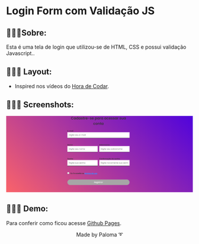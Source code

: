 # Login Form com Validação JS 

## 👩🏽‍💻Sobre:

Esta é uma tela de login que utilizou-se de HTML, CSS e possui validação Javascript..


## 👩🏽‍💻 Layout:

- Inspired nos vídeos do [Hora de Codar](https://github.com/matheusbattisti).

## 👩🏽‍💻 Screenshots:
  <div align="left">
  <img src="https://github.com/palomavila/form-js/blob/main/github/form.png" title="Form-js" />

## 👩🏽‍💻 Demo:
Para conferir como ficou acesse [Github Pages](https://palomavila.github.io/form-js/).

<p align="center">Made by Paloma ➰</p>
